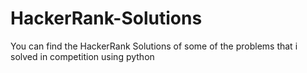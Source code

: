 # HackerRank-Solutions
You can find the HackerRank Solutions of some of the problems that i solved in competition using python
